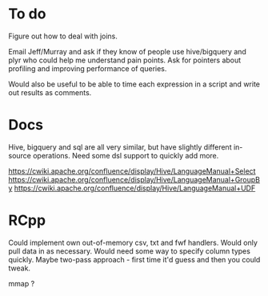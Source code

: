 # To do

Figure out how to deal with joins. 

Email Jeff/Murray and ask if they know of people use hive/bigquery and plyr who could help me understand pain points. Ask for pointers about profiling and improving performance of queries.

Would also be useful to be able to time each expression in a script and write out results as comments.

# Docs

Hive, bigquery and sql are all very similar, but have slightly different in-source operations.  Need some dsl support to quickly add more.

https://cwiki.apache.org/confluence/display/Hive/LanguageManual+Select
https://cwiki.apache.org/confluence/display/Hive/LanguageManual+GroupBy
https://cwiki.apache.org/confluence/display/Hive/LanguageManual+UDF

# RCpp

Could implement own out-of-memory csv, txt and fwf handlers. Would only pull data in as necessary.  Would need some way to specify column types quickly.  Maybe two-pass approach - first time it'd guess and then you could tweak.

mmap ?
